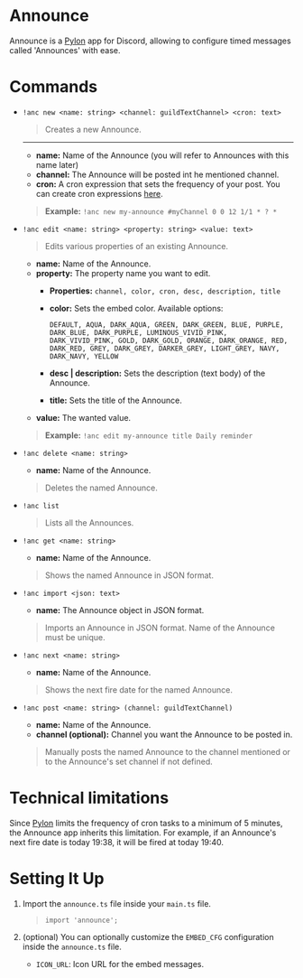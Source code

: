 # Announce

Announce is a [Pylon](https://pylon.bot) app for Discord, allowing to configure timed messages called 'Announces' with ease.

# Commands

*  `!anc new <name: string> <channel: guildTextChannel> <cron: text>`
    > Creates a new Announce.
    ---
    - **name:** Name of the Announce (you will refer to Announces with this name later)
    - **channel:** The Announce will be posted int he mentioned channel.
    - **cron:** A cron expression that sets the frequency of your post. You can create cron expressions [here](http://www.cronmaker.com).
    > **Example:** `!anc new my-announce #myChannel 0 0 12 1/1 * ? *`

* `!anc edit <name: string> <property: string> <value: text>`
    > Edits various properties of an existing Announce.
    - **name:** Name of the Announce.
    - **property:** The property name you want to edit.
        - **Properties:** `channel, color, cron, desc, description, title`
        - **color:** Sets the embed color. Available options:
        
            `DEFAULT, AQUA, DARK_AQUA, GREEN, DARK_GREEN, BLUE, PURPLE, DARK_BLUE, DARK_PURPLE, LUMINOUS_VIVID_PINK, DARK_VIVID_PINK, GOLD, DARK_GOLD, ORANGE, DARK_ORANGE, RED, DARK_RED, GREY, DARK_GREY, DARKER_GREY, LIGHT_GREY, NAVY, DARK_NAVY, YELLOW`
        - **desc | description:** Sets the description (text body) of the Announce.
        - **title:** Sets the title of the Announce.
    - **value:** The wanted value.
    > **Example:** `!anc edit my-announce title Daily reminder`

* `!anc delete <name: string>`
    - **name:** Name of the Announce.
    > Deletes the named Announce.

* `!anc list`
    > Lists all the Announces.

* `!anc get <name: string>`
    - **name:** Name of the Announce.
    > Shows the named Announce in JSON format.

* `!anc import <json: text>`
    - **name:** The Announce object in JSON format.
    > Imports an Announce in JSON format. Name of the Announce must be unique.

* `!anc next <name: string>`
    - **name:** Name of the Announce.
    > Shows the next fire date for the named Announce.

* `!anc post <name: string> (channel: guildTextChannel)`
    - **name:** Name of the Announce.
    - **channel (optional):** Channel you want the Announce to be posted in.
    > Manually posts the named Announce to the channel mentioned or to the Announce's set channel if not defined.


# Technical limitations

Since [Pylon](https://pylon.bot) limits the frequency of cron tasks to a minimum of 5 minutes, the Announce app inherits this limitation.
For example, if an Announce's next fire date is today 19:38, it will be fired at today 19:40.

# Setting It Up

1. Import the `announce.ts` file inside your `main.ts` file.
    > `import 'announce';`

2. (optional) You can optionally customize the `EMBED_CFG` configuration inside the `announce.ts` file.
    * `ICON_URL`: Icon URL for the embed messages.
